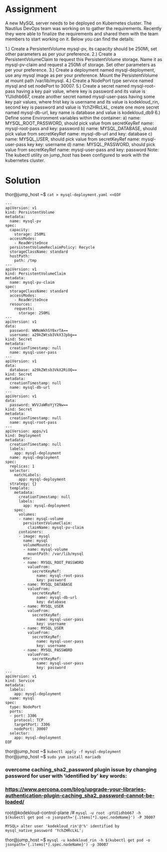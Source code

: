 # Assignment
A new MySQL server needs to be deployed on Kubernetes cluster. The Nautilus DevOps team was working on to gather the requirements. Recently they were able to finalize the requirements and shared them with the team members to start working on it. Below you can find the details:

1.) Create a PersistentVolume mysql-pv, its capacity should be 250Mi, set other parameters as per your preference.
2.) Create a PersistentVolumeClaim to request this PersistentVolume storage. Name it as mysql-pv-claim and request a 250Mi of storage. Set other parameters as per your preference.
3.) Create a deployment named mysql-deployment, use any mysql image as per your preference. Mount the PersistentVolume at mount path /var/lib/mysql.
4.) Create a NodePort type service named mysql and set nodePort to 30007.
5.) Create a secret named mysql-root-pass having a key pair value, where key is password and its value is YUIidhb667, create another secret named mysql-user-pass having some key pair values, where frist key is username and its value is kodekloud_rin, second key is password and value is YchZHRcLkL, create one more secret named mysql-db-url, key name is database and value is kodekloud_db9
6.) Define some Environment variables within the container:
a) name: MYSQL_ROOT_PASSWORD, should pick value from secretKeyRef name: mysql-root-pass and key: password
b) name: MYSQL_DATABASE, should pick value from secretKeyRef name: mysql-db-url and key: database
c) name: MYSQL_USER, should pick value from secretKeyRef name: mysql-user-pass key key: username
d) name: MYSQL_PASSWORD, should pick value from secretKeyRef name: mysql-user-pass and key: password
Note: The kubectl utility on jump_host has been configured to work with the kubernetes cluster.



# Solution

thor@jump_host ~$ `cat > mysql-deployment.yaml <<EOF`
```
---
apiVersion: v1
kind: PersistentVolume
metadata:
  name: mysql-pv
spec:
  capacity:
    storage: 250Mi
  accessModes:
    - ReadWriteOnce
  persistentVolumeReclaimPolicy: Recycle
  storageClassName: standard
  hostPath:
    path: /tmp
---
apiVersion: v1
kind: PersistentVolumeClaim
metadata:
  name: mysql-pv-claim
spec:
  storageClassName: standard
  accessModes:
    - ReadWriteOnce
  resources:
    requests:
      storage: 250Mi
---
apiVersion: v1
data:
  password: WWNoWkhSY0xrTA==
  username: a29kZWtsb3VkX3Jpbg==
kind: Secret
metadata:
  creationTimestamp: null
  name: mysql-user-pass
---
apiVersion: v1
data:
  database: a29kZWtsb3VkX2RiOQ==
kind: Secret
metadata:
  creationTimestamp: null
  name: mysql-db-url
---
apiVersion: v1
data:
  password: WVVJaWRoYjY2Nw==
kind: Secret
metadata:
  creationTimestamp: null
  name: mysql-root-pass
---
apiVersion: apps/v1
kind: Deployment
metadata:
  creationTimestamp: null
  labels:
    app: mysql-deployment
  name: mysql-deployment
spec:
  replicas: 1
  selector:
    matchLabels:
      app: mysql-deployment
  strategy: {}
  template:
    metadata:
      creationTimestamp: null
      labels:
        app: mysql-deployment
    spec:
      volumes:
      - name: mysql-volume
        persistentVolumeClaim:
          claimName: mysql-pv-claim
      containers:
      - image: mysql
        name: mysql
        volumeMounts:
        - name: mysql-volume
          mountPath: /var/lib/mysql
        env:
        - name: MYSQL_ROOT_PASSWORD
          valueFrom:
            secretKeyRef:
              name: mysql-root-pass
              key: password
        - name: MYSQL_DATABASE
          valueFrom:
            secretKeyRef:
              name: mysql-db-url
              key: database
        - name: MYSQL_USER
          valueFrom:
            secretKeyRef:
              name: mysql-user-pass
              key: username
        - name: MYSQL_USER
          valueFrom:
            secretKeyRef:
              name: mysql-user-pass
              key: username
        - name: MYSQL_PASSWORD
          valueFrom:
            secretKeyRef:
              name: mysql-user-pass
              key: password
---
apiVersion: v1
kind: Service
metadata:
  labels:
    app: mysql-deployment
  name: mysql
spec:
  type: NodePort
  ports:
  - port: 3306
    protocol: TCP
    targetPort: 3306
    nodePort: 30007
  selector:
    app: mysql-deployment                                  
EOF
```
thor@jump_host ~$ `kubectl apply -f mysql-deployment`  
thor@jump_host ~$ `sudo yum install mariadb`  

### overcome caching_sha2_password plugin issue by changing password for user with 'identified by' key words:
### https://www.percona.com/blog/upgrade-your-libraries-authentication-plugin-caching_sha2_password-cannot-be-loaded/
root@kodekloud-control-plane /# `mysql -u root -pYUIidhb667 -h $(kubectl get pod -o jsonpath='{.items[*].spec.nodeName}') -P 30007`  
```
MYSQL> alter user 'kodekloud_rin'@'%' identified by mysql_native_password 'YchZHRcLkL';
```
thor@jump_host ~$ `mysql -u kodekloud_rin -h $(kubectl get pod -o jsonpath='{.items[*].spec.nodeName}') -p 30007`
                                  
                                  
